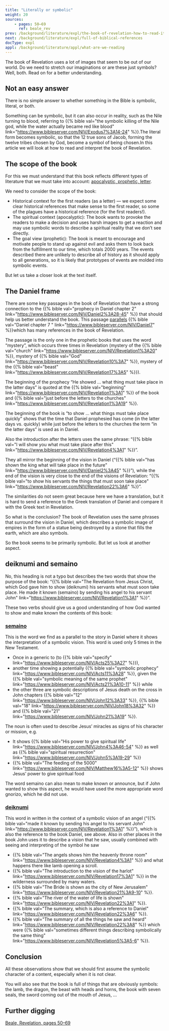 ```yaml
---
title: "Literally or symbolic"
weight: 20
sources:
    - pages: 50–69
      ref: beale_rev
prev: /background/literature/expl/the-book-of-revelation-how-to-read-it
next: /background/literature/expl/full-of-biblical-references
docType: expl
appl: /background/literature/appl/what-are-we-reading
---
```


The book of Revelation uses a lot of images that seem to be out of our world. Do we need to stretch our imaginations or are these just symbols? Well, both. Read on for a better understanding.

## Not an easy answer

<a name="95e0"></a>
There is no simple answer to whether something in the Bible is symbolic, literal, or both.

Something can be symbolic, but it can also occur in reality, such as the Nile turning to blood, referring to {{% bible val="the symbolic killing of the Nile god, while the water actually became red like blood" link="https://www.bibleserver.com/NIV/Exodus7%3A14-24" %}}.The literal form becomes symbolic, so that the 12 true sons of Jacob, forming the twelve tribes chosen by God, become a symbol of being chosen.In this article we will look at how to read and interpret the book of Revelation.

## The scope of the book

<a name="b0bd"></a>
For this we must understand that this book reflects different types of literature that we must take into account: [apocalyptic, prophetic, letter](/background/literature/expl/the-book-of-revelation-how-to-read-it).

We need to consider the scope of the book:

- Historical context for the first readers (as a letter) — we expect some clear historical references that make sense to the first reader, so some of the plagues have a historical reference (for the first readers!).
- The spiritual context (apocalyptic): The book wants to provoke the readers to make a decision and uses harsh images to get a reaction and may use symbolic words to describe a spiritual reality that we don’t see directly.
- The goal view (prophetic): The book is meant to encourage and motivate people to stand up against evil and asks them to look back from the fulfillment to our time, which totals 2000 years. The events described there are unlikely to describe all of history as it should apply to all generations, so it is likely that prototypes of events are molded into symbolic events.

But let us take a closer look at the text itself.

## The Daniel frame

<a name="c39c"></a>
There are some key passages in the book of Revelation that have a strong connection to the {{% bible val="prophecy in Daniel chapter 2" link="https://www.bibleserver.com/NIV/Daniel2%3A28-45" %}} that should help us better understand the book. This passage [parallels](/bible/daniel/expl/the-four-kingdoms-in-daniel) {{% bible val="Daniel chapter 7 " link="https://www.bibleserver.com/NIV/Daniel7" %}}which has many references in the book of Revelation.

The passage is the only one in the prophetic books that uses the word “mystery”, which occurs three times in Revelation (mystery of the {{% bible val="church" link="https://www.bibleserver.com/NIV/Revelation1%3A20" %}}, mystery of {{% bible val="God" link="https://www.bibleserver.com/NIV/Revelation10%3A7" %}}, mystery of the {{% bible val="beast" link="https://www.bibleserver.com/NIV/Revelation17%3A5" %}}).

The beginning of the prophecy “He showed … what thing must take place in the latter days” is quoted at the {{% bible val="beginning" link="https://www.bibleserver.com/NIV/Revelation1%3A1" %}} of the book and {{% bible val="just before the letters to the churches" link="https://www.bibleserver.com/NIV/Revelation1%3A19" %}}.

The beginning of the book is “to show … what things must take place quickly” shows that the time that Daniel prophesied has come (in the latter days vs. quickly) while just before the letters to the churches the term “in the latter days” is used as in Daniel.

Also the introduction after the letters uses the same phrase: “{{% bible val="I will show you what must take place after this" link="https://www.bibleserver.com/NIV/Revelation4%3A1" %}}”.

They all mirror the beginning of the vision in Daniel (“{{% bible val="has shown the king what will take place in the future" link="https://www.bibleserver.com/NIV/Daniel2%3A45" %}}”), while the end of the vision is very close to the end of the visions of Revelation: “{{% bible val="to show his servants the things that must soon take place" link="https://www.bibleserver.com/NIV/Revelation22%3A6" %}}”.

The similarities do not seem great because here we have a translation, but it is hard to send a reference to the Greek translation of Daniel and compare it with the Greek text in Revelation.

So what is the conclusion? The book of Revelation uses the same phrases that surround the vision in Daniel, which describes a symbolic image of empires in the form of a statue being destroyed by a stone that fills the earth, which are also symbols.

So the book seems to be primarily symbolic. But let us look at another aspect.

## deiknumi and semaino

<a name="27d2"></a>
No, this heading is not a typo but describes the two words that show the purpose of the book: “{{% bible val="The Revelation from Jesus Christ, which God gave him to show (deiknumi) his servants what must soon take place. He made it known (semaino) by sending his angel to his servant John" link="https://www.bibleserver.com/NIV/Revelation1%3A1" %}}”.

These two verbs should give us a good understanding of how God wanted to show and make known the contents of this book:

### [semaino](https://biblehub.com/greek/4591.htm)

<a name="e9fa"></a>
This is the word we find as a parallel to the story in Daniel where it shows the interpretation of a symbolic vision. This word is used only 5 times in the New Testament.

- Once in a generic to (to {{% bible val="specify" link="https://www.bibleserver.com/NIV/Acts25%3A27" %}}),
- another time showing a potentially {{% bible val="symbolic prophecy" link="https://www.bibleserver.com/NIV/Acts11%3A28" %}}, given the {{% bible val="symbolic meaning of the same prophet" link="https://www.bibleserver.com/NIV/Acts21%3A10-11" %}} while
- the other three are symbolic descriptions of Jesus death on the cross in John chapters {{% bible val="12" link="https://www.bibleserver.com/NIV/John12%3A33" %}}, {{% bible val="18" link="https://www.bibleserver.com/NIV/John18%3A32" %}} and {{% bible val="21" link="https://www.bibleserver.com/NIV/John21%3A19" %}}.

The noun is often used to describe Jesus’ miracles as signs of his character or mission, e.g.

- It shows {{% bible val="His power to give spiritual life" link="https://www.bibleserver.com/NIV/John4%3A46-54" %}} as well as {{% bible val="spiritual resurrection" link="https://www.bibleserver.com/NIV/John5%3A19-29" %}}
- {{% bible val="The feeding of the 5000" link="https://www.bibleserver.com/NIV/Matthew16%3A5-12" %}} shows Jesus’ power to give spiritual food

The word semaino can also mean to make known or announce, but if John wanted to show this aspect, he would have used the more appropriate word gnorizo, which he did not use.

### [deiknumi](https://biblehub.com/greek/1166.htm)

<a name="08d2"></a>
This word in written in the context of a symbolic vision of an angel (“{{% bible val="made it known by sending his angel to his servant John" link="https://www.bibleserver.com/NIV/Revelation1%3A1" %}}”), which is also the reference to the book Daniel, see above. Also in other places in the book John uses it to describe a vision that he saw, usually combined with seeing and interpreting of the symbol he saw

- {{% bible val="The angels shows him the heavenly throne room" link="https://www.bibleserver.com/NIV/Revelation4%3A1" %}} and what happens there like lamb opening a scroll.
- {{% bible val="The introduction to the vision of the harlot" link="https://www.bibleserver.com/NIV/Revelation17%3A1" %}} in the wilderness surrounded by many waters.
- {{% bible val="The Bride is shown as the city of New Jerusalem" link="https://www.bibleserver.com/NIV/Revelation21%3A9-10" %}}.
- {{% bible val="The river of the water of life is shown" link="https://www.bibleserver.com/NIV/Revelation22%3A1" %}}.
- {{% bible val="The summary, which is also a reference to Daniel" link="https://www.bibleserver.com/NIV/Revelation22%3A6" %}}.
- {{% bible val="The summary of all the things he saw and heard" link="https://www.bibleserver.com/NIV/Revelation22%3A8" %}} which were {{% bible val="sometimes different things describing symbolically the same thing" link="https://www.bibleserver.com/NIV/Revelation5%3A5-6" %}}.

## Conclusion

<a name="44ce"></a>
All these observations show that we should first assume the symbolic character of a content, especially when it is not clear.

You will also see that the book is full of things that are obviously symbols: the lamb, the dragon, the beast with heads and horns, the book with seven seals, the sword coming out of the mouth of Jesus, …

## Further digging

[Beale, Revelation, pages 50–69](/about/ressources/index.html#beale_rev)

